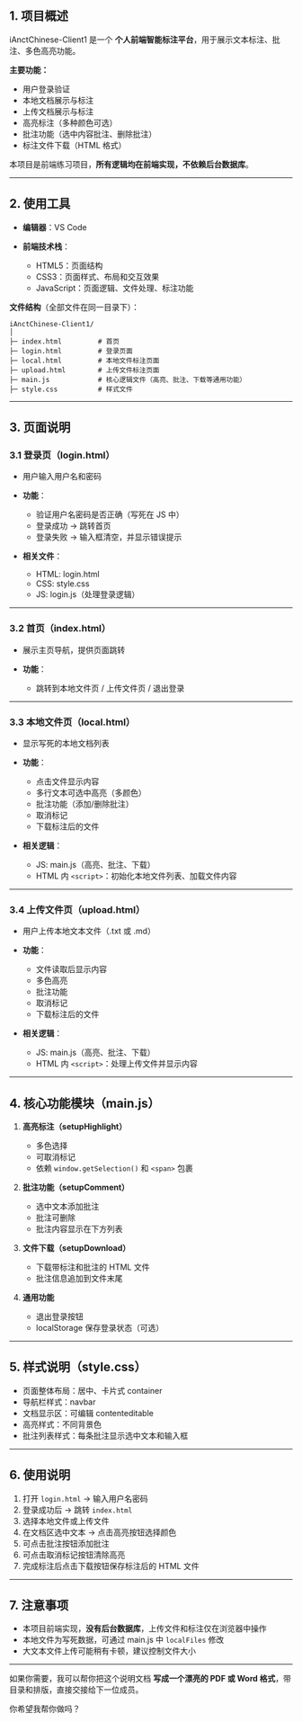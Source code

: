 

## 1. 项目概述

iAnctChinese-Client1 是一个 **个人前端智能标注平台**，用于展示文本标注、批注、多色高亮功能。

**主要功能：**

* 用户登录验证
* 本地文档展示与标注
* 上传文档展示与标注
* 高亮标注（多种颜色可选）
* 批注功能（选中内容批注、删除批注）
* 标注文件下载（HTML 格式）

本项目是前端练习项目，**所有逻辑均在前端实现，不依赖后台数据库**。

---

## 2. 使用工具

* **编辑器**：VS Code
* **前端技术栈**：

  * HTML5：页面结构
  * CSS3：页面样式、布局和交互效果
  * JavaScript：页面逻辑、文件处理、标注功能

**文件结构**（全部文件在同一目录下）：

```
iAnctChinese-Client1/
│
├─ index.html         # 首页
├─ login.html         # 登录页面
├─ local.html         # 本地文件标注页面
├─ upload.html        # 上传文件标注页面
├─ main.js            # 核心逻辑文件（高亮、批注、下载等通用功能）
├─ style.css          # 样式文件
```

---

## 3. 页面说明

### 3.1 登录页（login.html）

* 用户输入用户名和密码
* **功能**：

  * 验证用户名密码是否正确（写死在 JS 中）
  * 登录成功 → 跳转首页
  * 登录失败 → 输入框清空，并显示错误提示
* **相关文件**：

  * HTML: login.html
  * CSS: style.css
  * JS: login.js（处理登录逻辑）

---

### 3.2 首页（index.html）

* 展示主页导航，提供页面跳转
* **功能**：

  * 跳转到本地文件页 / 上传文件页 / 退出登录

---

### 3.3 本地文件页（local.html）

* 显示写死的本地文档列表
* **功能**：

  * 点击文件显示内容
  * 多行文本可选中高亮（多颜色）
  * 批注功能（添加/删除批注）
  * 取消标记
  * 下载标注后的文件
* **相关逻辑**：

  * JS: main.js（高亮、批注、下载）
  * HTML 内 `<script>`：初始化本地文件列表、加载文件内容

---

### 3.4 上传文件页（upload.html）

* 用户上传本地文本文件（.txt 或 .md）
* **功能**：

  * 文件读取后显示内容
  * 多色高亮
  * 批注功能
  * 取消标记
  * 下载标注后的文件
* **相关逻辑**：

  * JS: main.js（高亮、批注、下载）
  * HTML 内 `<script>`：处理上传文件并显示内容

---

## 4. 核心功能模块（main.js）

1. **高亮标注（setupHighlight）**

   * 多色选择
   * 可取消标记
   * 依赖 `window.getSelection()` 和 `<span>` 包裹

2. **批注功能（setupComment）**

   * 选中文本添加批注
   * 批注可删除
   * 批注内容显示在下方列表

3. **文件下载（setupDownload）**

   * 下载带标注和批注的 HTML 文件
   * 批注信息追加到文件末尾

4. **通用功能**

   * 退出登录按钮
   * localStorage 保存登录状态（可选）

---

## 5. 样式说明（style.css）

* 页面整体布局：居中、卡片式 container
* 导航栏样式：navbar
* 文档显示区：可编辑 contenteditable
* 高亮样式：不同背景色
* 批注列表样式：每条批注显示选中文本和输入框

---

## 6. 使用说明

1. 打开 `login.html` → 输入用户名密码
2. 登录成功后 → 跳转 `index.html`
3. 选择本地文件或上传文件
4. 在文档区选中文本 → 点击高亮按钮选择颜色
5. 可点击批注按钮添加批注
6. 可点击取消标记按钮清除高亮
7. 完成标注后点击下载按钮保存标注后的 HTML 文件

---

## 7. 注意事项

* 本项目前端实现，**没有后台数据库**，上传文件和标注仅在浏览器中操作
* 本地文件为写死数据，可通过 main.js 中 `localFiles` 修改
* 大文本文件上传可能稍有卡顿，建议控制文件大小

---

如果你需要，我可以帮你把这个说明文档 **写成一个漂亮的 PDF 或 Word 格式**，带目录和排版，直接交接给下一位成员。

你希望我帮你做吗？
